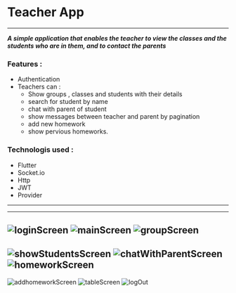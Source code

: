 # Teacher App
---
**_A simple application that enables the teacher to view the classes and the students who are in them, and to contact the parents_**

### Features :
- Authentication
- Teachers can :
   - Show groups , classes and students with their details
   - search for student by name
   - chat with parent of student
   - show messages between teacher and parent by pagination
   - add new homework
   - show pervious homeworks.
### Technologis used :
- Flutter 
- Socket.io
- Http 
- JWT
- Provider

---
---
![loginScreen](https://github.com/BlackedHorse/teacher_app_with_flutter/blob/main/screen%20ui/photo/login.JPG)
![mainScreen](https://github.com/BlackedHorse/teacher_app_with_flutter/blob/main/screen%20ui/photo/main.JPG)
![groupScreen](https://github.com/BlackedHorse/teacher_app_with_flutter/blob/main/screen%20ui/photo/group.JPG)
---
![showStudentsScreen](https://github.com/BlackedHorse/teacher_app_with_flutter/blob/main/screen%20ui/photo/show_student.JPG)
![chatWithParentScreen](https://github.com/BlackedHorse/teacher_app_with_flutter/blob/main/screen%20ui/photo/chat%20with%20parent.JPG)
![homeworkScreen](https://github.com/BlackedHorse/teacher_app_with_flutter/blob/main/screen%20ui/photo/homework.JPG)
---
![addhomeworkScreen](https://github.com/BlackedHorse/teacher_app_with_flutter/blob/main/screen%20ui/photo/add_homework.JPG)
![tableScreen](https://github.com/BlackedHorse/teacher_app_with_flutter/blob/main/screen%20ui/photo/table.JPG)
![logOut](https://github.com/BlackedHorse/teacher_app_with_flutter/blob/main/screen%20ui/photo/log%20out.JPG)

